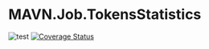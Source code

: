 # MAVN.Job.TokensStatistics

![test](https://github.com/OpenMAVN/MAVN.Job.TokensStatistics/workflows/test/badge.svg)
[![Coverage Status](https://coveralls.io/repos/github/OpenMAVN/MAVN.Job.TokensStatistics/badge.svg?branch=master)](https://coveralls.io/github/OpenMAVN/MAVN.Job.TokensStatistics?branch=master)
